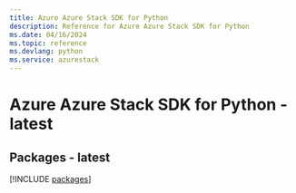 ```yaml
---
title: Azure Azure Stack SDK for Python
description: Reference for Azure Azure Stack SDK for Python
ms.date: 04/16/2024
ms.topic: reference
ms.devlang: python
ms.service: azurestack
---
```

# Azure Azure Stack SDK for Python - latest
## Packages - latest
[!INCLUDE [packages](azure-stack-index.md)]